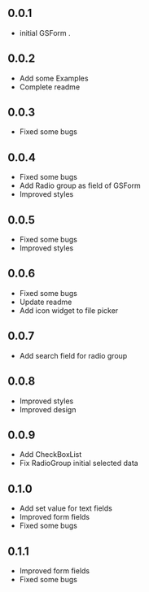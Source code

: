 ## 0.0.1
* initial GSForm .

## 0.0.2
* Add some Examples
* Complete readme

## 0.0.3
* Fixed some bugs

## 0.0.4
* Fixed some bugs
* Add Radio group as field of GSForm
* Improved styles

## 0.0.5
* Fixed some bugs
* Improved styles

## 0.0.6
* Fixed some bugs
* Update readme
* Add icon widget to file picker  

## 0.0.7
* Add search field for radio group

## 0.0.8
* Improved styles
* Improved design

## 0.0.9
* Add CheckBoxList
* Fix RadioGroup initial selected data

## 0.1.0
* Add set value for text fields
* Improved form fields
* Fixed some bugs

## 0.1.1
* Improved form fields
* Fixed some bugs
